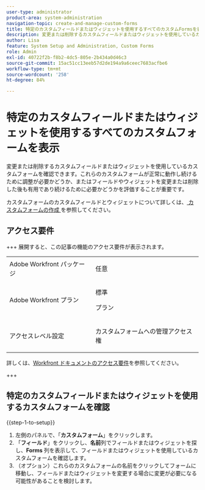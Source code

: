 ```yaml
---
user-type: administrator
product-area: system-administration
navigation-topic: create-and-manage-custom-forms
title: 特定のカスタムフィールドまたはウィジェットを使用するすべてのカスタムFormsを表示します
description: 変更または削除するカスタムフィールドまたはウィジェットを使用しているカスタムフォームを確認できます。これらのカスタムフォームが正常に動作し続けるために調整が必要かどうか、またはフィールドやウィジェットを変更または削除した後も有用であり続けるために必要かどうかを評価することが重要です。
author: Lisa
feature: System Setup and Administration, Custom Forms
role: Admin
exl-id: 40722f2b-f8b2-4dc5-805e-2b434a0d46c3
source-git-commit: 15ac51cc13eeb57d2de194a9a6ceec7683acfbe6
workflow-type: tm+mt
source-wordcount: '258'
ht-degree: 84%

---
```


# 特定のカスタムフィールドまたはウィジェットを使用するすべてのカスタムフォームを表示

変更または削除するカスタムフィールドまたはウィジェットを使用しているカスタムフォームを確認できます。これらのカスタムフォームが正常に動作し続けるために調整が必要かどうか、またはフィールドやウィジェットを変更または削除した後も有用であり続けるために必要かどうかを評価することが重要です。

カスタムフォームのカスタムフィールドとウィジェットについて詳しくは、[ カスタムフォームの作成 ](/help/quicksilver/administration-and-setup/customize-workfront/create-manage-custom-forms/form-designer/design-a-form/design-a-form.md) を参照してください。

## アクセス要件

+++ 展開すると、この記事の機能のアクセス要件が表示されます。

<table style="table-layout:auto"> 
 <col> 
 <col> 
 <tbody> 
  <tr> 
   <td>Adobe Workfront パッケージ</td> 
   <td><p>任意</p></td> 
  </tr> 
  <tr> 
   <td>Adobe Workfront プラン</td> 
   <td><p>標準</p>
       <p>プラン</p></td>
  </tr> 
  <tr> 
   <td>アクセスレベル設定</td> 
   <td> <p>カスタムフォームへの管理アクセス権</p> </td> 
  </tr>  
 </tbody> 
</table>

詳しくは、[Workfront ドキュメントのアクセス要件](/help/quicksilver/administration-and-setup/add-users/access-levels-and-object-permissions/access-level-requirements-in-documentation.md)を参照してください。

+++

## 特定のカスタムフィールドまたはウィジェットを使用するカスタムフォームを確認

{{step-1-to-setup}}

1. 左側のパネルで、「**カスタムフォーム**」をクリックします。
1. 「**フィールド**」をクリックし、**名前**&#x200B;列でフィールドまたはウィジェットを探し、**Forms** 列を表示して、フィールドまたはウィジェットを使用しているカスタムフォームを確認します。
1. （オプション）これらのカスタムフォームの名前をクリックしてフォームに移動し、フィールドまたはウィジェットを変更する場合に変更が必要になる可能性があることを検討します。
